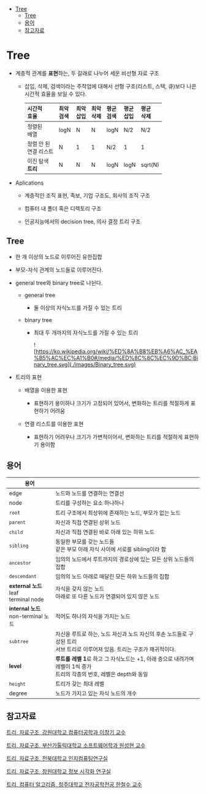 - [Tree](#tree)
  * [Tree](#tree-1)
  * [용어](#--)
  * [참고자료](#----)

# Tree

- 계층적 관계를 **표현**하는, 두 갈래로 나누어 세운 비선형 자료 구조
  
  - 삽입, 삭제, 검색이라는 주작업에 대해서 선형 구조(리스트, 스택, 큐)보다 나은 시간적 효율을 보일 수 있다.

    | 시간적<br/>효율        | 최악<br/>검색 | 최악<br/>삽입 | 최악<br/>삭제 | 평균<br/>검색 | 평균<br/>삽입 | 평균<br/>삭제 |
    | ----------------- | --------- | --------- | --------- | --------- | --------- | --------- |
    | 정렬된<br/>배열        | logN      | N         | N         | logN      | N/2       | N/2       |
    | 정렬 안 된<br/>연결 리스트 | N         | 1         | 1         | N/2       | 1         | 1         |
    | 이진 탐색<br/>**트리**  | N         | N         | N         | logN      | logN      | sqrt(N)   |

- Aplications
  
  - 계층적인 조직 표현, 족보, 기업 구조도, 회사의 조직 구조
  
  - 컴퓨터 내 폴더 혹은 디렉토리 구조
  
  - 인공지능에서의 decision tree, 의사 결정 트리 구조

## Tree

- 한 개 이상의 노드로 이루어진 유한집합

- 부모-자식 관계의 노드들로 이루어진다.

- general tree와 binary tree로 나뉜다.
  
  - general tree
    
    - 둘 이상의 자식노드를 가질 수 있는 트리
  
  - binary tree
    
    - 최대 두 개까지의 자식노드를 가질 수 있는 트리
      
      ![https://ko.wikipedia.org/wiki/%ED%8A%B8%EB%A6%AC_%EA%B5%AC%EC%A1%B0#/media/%ED%8C%8C%EC%9D%BC:Binary_tree.svg](./images/Binary_tree.svg)

- 트리의 표현
  
  - 배열을 이용한 표현
    
    - 표현하기 용이하나 크기가 고정되어 있어서, 변화하는 트리를 적절하게 표현하기 어려움
  
  - 연결 리스트를 이용한 표현
    
    - 표현하기 어려우나 크기가 가변적이어서, 변화하는 트리를 적절하게 표현하기 용이함


## 용어

| 용어                                  |                                                                                  |
| ----------------------------------- | -------------------------------------------------------------------------------- |
| edge                                | 노드와 노드를 연결하는 연결선                                                                 |
| node                                | 트리를 구성하는 요소 하나하나                                                                 |
| `root`                              | 트리 구조에서 최상위에 존재하는 노드, 부모가 없는 노드                                                  |
| `parent`                            | 자신과 직접 연결된 상위 노드                                                                 |
| `child`                             | 자신과 직접 연결된 바로 아래 있는 하위 노드                                                        |
| `sibling`                           | 동일한 부모를 갖는 노드들<br/>같은 부모 아래 자식 사이에 서로를 sibling이라 함                               |
| `ancestor`                          | 임의의 노드에서 루트까지의 경로상에 있는 모든 상위 노드들의 집합                                             |
| `descendant`                        | 임의의 노드 아래로 매달린 모든 하위 노드들의 집합                                                     |
| **external 노드**<br/>leaf<br/>terminal node              | 자식을 갖지 않는 노드<br/>아래로 또 다른 노드가 연결되어 있지 않은 노드                |
| **internal 노드**<br/>non-terminal 노드 | 적어도 하나의 자식을 가지는 노드                                                               |
| `subtree`                           | 자신을 루트로 하는, 노드 자신과 노드 자신의 후손 노드들로 구성된 트리<br/>서브 트리로 이루어져 있음. 트리는 구조가 재귀적이다.      |
| **level**                           | **루트를 레벨 1**로 하고 그 자식노드는 +1, 아래 층으로 내려가며 레벨이 1씩 증가<br/>트리의 각층의 번호, 레벨은 depth와 동일 |
| `height`                            | 트리가 갖는 최대 레벨                                                                     |
| degree                              | 노드가 가지고 있는 자식 노드의 개수                                                             |

## 참고자료

[트리, 자료구조, 강원대학교 컴퓨터공학과 이창기 교수](https://cs.kangwon.ac.kr/~leeck/DS/DS_07.pdf)

[트리, 자료구조, 부산가톨릭대학교 소프트웨어학과 원성현 교수](http://contents.kocw.or.kr/KOCW/document/2015/cup/weonsunghyun2/8.pdf)

[트리, 자료구조, 전북대학교 인지컴퓨팅연구실](https://nlp.jbnu.ac.kr/DS/ch10.pdf)

[트리, 자료구조, 창원대학교 정보 시각화 연구실](http://ivis.kr/images/3/32/08.%ED%8A%B8%EB%A6%AC%282019%29.pdf)

[트리, 컴퓨터 알고리즘, 청주대학교 전자공학전공 한철수 교수](https://cis.cju.ac.kr/wp-content/lecture-materials/computer-algorithms/Chapter%2008%20%ED%8A%B8%EB%A6%AC(Tree).pdf)
